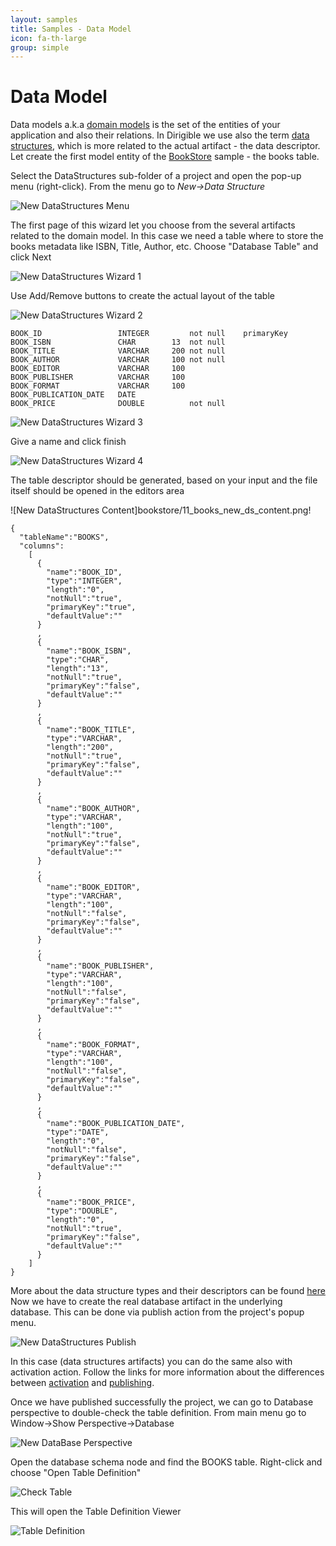 ```yaml
---
layout: samples
title: Samples - Data Model
icon: fa-th-large
group: simple
---
```


Data Model
===

Data models a.k.a [domain models](http://en.htmlpedia.org/wiki/Domain_model) is the set of the entities of your application and also their relations.
In Dirigible we use also the term [data structures](../help/data_structures.html), which is more related to the actual artifact - the data descriptor.
Let create the first model entity of the [BookStore](bookstore.html) sample - the books table.

Select the DataStructures sub-folder of a project and open the pop-up menu (right-click).
From the menu go to *New->Data Structure*

![New DataStructures Menu](bookstore/6_books_new_ds_menu.png)

The first page of this wizard let you choose from the several artifacts related to the domain model. In this case we need a table where to store the books metadata like ISBN, Title, Author, etc.
Choose "Database Table" and click Next

![New DataStructures Wizard 1](bookstore/7_books_new_ds_wizard_1.png)

Use Add/Remove buttons to create the actual layout of the table

![New DataStructures Wizard 2](bookstore/8_books_new_ds_wizard_2.png)

<pre><code>BOOK_ID                 INTEGER         not null    primaryKey
BOOK_ISBN               CHAR        13  not null
BOOK_TITLE              VARCHAR     200 not null
BOOK_AUTHOR             VARCHAR     100 not null
BOOK_EDITOR             VARCHAR     100
BOOK_PUBLISHER          VARCHAR     100
BOOK_FORMAT             VARCHAR     100
BOOK_PUBLICATION_DATE   DATE
BOOK_PRICE              DOUBLE          not null
</code></pre>

![New DataStructures Wizard 3](bookstore/9_books_new_ds_wizard_3.png)

Give a name and click finish

![New DataStructures Wizard 4](bookstore/10_books_new_ds_wizard_4.png)

The table descriptor should be generated, based on your input and the file itself should be opened in the editors area

![New DataStructures Content]bookstore/11_books_new_ds_content.png!

<pre><code>{
  "tableName":"BOOKS",
  "columns":
    [
      {
        "name":"BOOK_ID",
        "type":"INTEGER",
        "length":"0",
        "notNull":"true",
        "primaryKey":"true",
        "defaultValue":""
      }
      ,
      {
        "name":"BOOK_ISBN",
        "type":"CHAR",
        "length":"13",
        "notNull":"true",
        "primaryKey":"false",
        "defaultValue":""
      }
      ,
      {
        "name":"BOOK_TITLE",
        "type":"VARCHAR",
        "length":"200",
        "notNull":"true",
        "primaryKey":"false",
        "defaultValue":""
      }
      ,
      {
        "name":"BOOK_AUTHOR",
        "type":"VARCHAR",
        "length":"100",
        "notNull":"true",
        "primaryKey":"false",
        "defaultValue":""
      }
      ,
      {
        "name":"BOOK_EDITOR",
        "type":"VARCHAR",
        "length":"100",
        "notNull":"false",
        "primaryKey":"false",
        "defaultValue":""
      }
      ,
      {
        "name":"BOOK_PUBLISHER",
        "type":"VARCHAR",
        "length":"100",
        "notNull":"false",
        "primaryKey":"false",
        "defaultValue":""
      }
      ,
      {
        "name":"BOOK_FORMAT",
        "type":"VARCHAR",
        "length":"100",
        "notNull":"false",
        "primaryKey":"false",
        "defaultValue":""
      }
      ,
      {
        "name":"BOOK_PUBLICATION_DATE",
        "type":"DATE",
        "length":"0",
        "notNull":"false",
        "primaryKey":"false",
        "defaultValue":""
      }
      ,
      {
        "name":"BOOK_PRICE",
        "type":"DOUBLE",
        "length":"0",
        "notNull":"true",
        "primaryKey":"false",
        "defaultValue":""
      }
    ]
}
</code></pre>

More about the data structure types and their descriptors can be found [here](../help/data_structures.html)
Now we have to create the real database artifact in the underlying database. This can be done via publish action from the project's popup menu.

![New DataStructures Publish](bookstore/12_books_new_ds_publish.png)

In this case (data structures artifacts) you can do the same also with activation action. Follow the links for more information about the differences between [activation](../help/activation.html) and [publishing](../help/publishing.html).

Once we have published successfully the project, we can go to Database perspective to double-check the table definition.
From main menu go to Window->Show Perspective->Database

![New DataBase Perspective](bookstore/13_books_db_perspective.png)

Open the database schema node and find the BOOKS table. Right-click and choose "Open Table Definition"

![Check Table](bookstore/14_books_db_check_table.png)

This will open the Table Definition Viewer

![Table Definition](bookstore/15_books_db_table_def.png)

